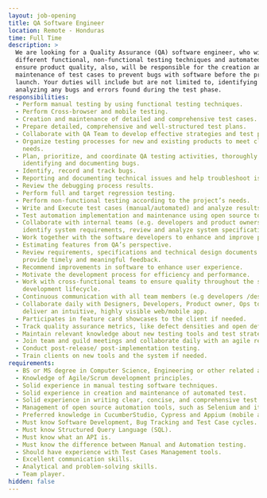 ```yaml
---
layout: job-opening
title: QA Software Engineer
location: Remote - Honduras
time: Full Time
description: >
  We are looking for a Quality Assurance (QA) software engineer, who will manage
  different functional, non-functional testing techniques and automated tests to
  ensure product quality, also, will be responsible for the creation and
  maintenance of test cases to prevent bugs with software before the product
  launch. Your duties will include but are not limited to, identifying and
  analyzing any bugs and errors found during the test phase.
responsibilities:
  - Perform manual testing by using functional testing techniques.
  - Perform Cross-browser and mobile testing.
  - Creation and maintenance of detailed and comprehensive test cases.
  - Prepare detailed, comprehensive and well-structured test plans.
  - Collaborate with QA Team to develop effective strategies and test plans.
  - Organize testing processes for new and existing products to meet client
    needs.
  - Plan, prioritize, and coordinate QA testing activities, thoroughly
    identifying and documenting bugs.
  - Identify, record and track bugs.
  - Reporting and documenting technical issues and help troubleshoot issues.
  - Review the debugging process results.
  - Perform full and target regression testing.
  - Perform non-functional testing according to the project’s needs.
  - Write and Execute test cases (manual/automated) and analyze results.
  - Test automation implementation and maintenance using open source tools.
  - Collaborate with internal teams (e.g. developers and product owners) to
    identify system requirements, review and analyze system specifications.
  - Work together with the software developers to enhance and improve programs.
  - Estimating features from QA’s perspective.
  - Review requirements, specifications and technical design documents to
    provide timely and meaningful feedback.
  - Recommend improvements in software to enhance user experience.
  - Motivate the development process for efficiency and performance.
  - Work with cross-functional teams to ensure quality throughout the software
    development lifecycle.
  - Continuous communication with all team members (e.g developers /designers/BA).
  - Collaborate daily with Designers, Developers, Product owner, Ops to test and
    deliver an intuitive, highly visible web/mobile app.
  - Participates in feature card showcases to the client if needed.
  - Track quality assurance metrics, like defect densities and open defect counts.
  - Maintain relevant knowledge about new testing tools and test strategies.
  - Join team and guild meetings and collaborate daily with an agile remote team.
  - Conduct post-release/ post-implementation testing.
  - Train clients on new tools and the system if needed.
requirements:
  - BS or MS degree in Computer Science, Engineering or other related areas (Tech-based career).
  - Knowledge of Agile/Scrum development principles.
  - Solid experience in manual testing software techniques.
  - Solid experience in creation and maintenance of automated test.
  - Solid experience in writing clear, concise, and comprehensive test plans and test cases.
  - Management of open source automation tools, such as Selenium and its variables (WebDriverIO, Mocha and Chai).
  - Preferred knowledge in CucumberStudio, Cypress and Appium (mobile automation tool).
  - Must know Software Development, Bug Tracking and Test Case cycles.
  - Must know Structured Query Language (SQL).
  - Must know what an API is.
  - Must know the difference between Manual and Automation testing.
  - Should have experience with Test Cases Management tools.
  - Excellent communication skills.
  - Analytical and problem-solving skills.
  - Team player.
hidden: false
---
```

